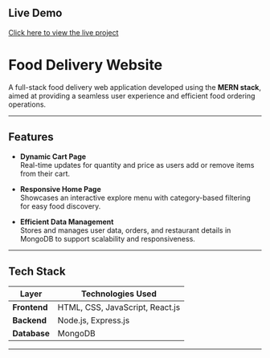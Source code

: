 ##  Live Demo
[Click here to view the live project](https://food-delivery-frontend-vqf0.onrender.com)


#  Food Delivery Website

A full-stack food delivery web application developed using the **MERN stack**, aimed at providing a seamless user experience and efficient food ordering operations.

---

##  Features

-  **Dynamic Cart Page**  
  Real-time updates for quantity and price as users add or remove items from their cart.

-  **Responsive Home Page**  
  Showcases an interactive explore menu with category-based filtering for easy food discovery.

-  **Efficient Data Management**  
  Stores and manages user data, orders, and restaurant details in MongoDB to support scalability and responsiveness.

---

##  Tech Stack

| Layer        | Technologies Used                        |
|--------------|-------------------------------------------|
| **Frontend** | HTML, CSS, JavaScript, React.js           |
| **Backend**  | Node.js, Express.js                       |
| **Database** | MongoDB                                   |

---


